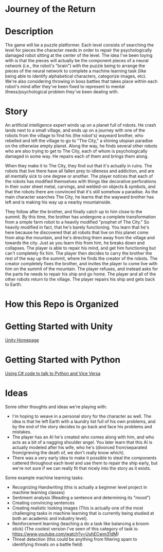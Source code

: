 # Journey of the Return

# Description
The game will be a puzzle platformer. Each level consists of searching the level for pieces the character needs in order to repair the psychologically damaged robot sitting at the center of the level. The idea I've been toying with is that the pieces will actually be the component pieces of a neural network (i.e., the robot's "brain") with the puzzle being to arrange the pieces of the neural network to complete a machine learning task (like being able to identify alphabetical characters, categorize images, etc). We're also considering throwing in boss battles that takes place within each robot's mind after they've been fixed to represent to mental illness/psychological problem they've been dealing with.

# Story
An artificial intelligence expert winds up on a planet full of robots. He crash lands next to a small village, and ends up on a journey with one of the robots from the village to find his (the robot's) wayward brother, who rebelled and left the village to go to "The City," a shining utopian paradise on the otherwise empty planet. Along the way, he finds several other robots who are also trying to get to The City, each of whom is psychologically damaged in some way. He repairs each of them and brings them along.

When they make it to The City, they find out that it's actually in ruins. The robots that live there have all fallen prey to idleness and addiction, and are all mentally sick to one degree or another. The player notices that each of the robots has modified themselves with things like decorative perforations in their outer sheet metal, carvings, and welded-on objects & symbols, and that the robots there are convinced that it's still somehow a paradise. As the main character searches The City, he learns that the wayward brother has left and is making his way up a nearby mountainside.

They follow after the brother, and finally catch up to him close to the summit. By this time, the brother has undergone a complete transformation from a simple farm robot to a heavily modified "prophet of The City." So heavily modified in fact, that he's barely functioning. You learn that he's here because he discovered that all robots that live on this planet come from atop the mountain, and he's directing them away from the village and towards the city. Just as you learn this from him, he breaks down and collapses. The player is able to repair his mind, and get him functioning but can't completely fix him. The player then decides to carry the brother the rest of the way up the summit, where he finds the creator of the robots. The creator completely fixes the brother, and invites the player to come live with him on the summit of the mountain. The player refuses, and instead asks for the parts he needs to repair his ship and go home. The player and all of the other robots return to the village. The player repairs his ship and gets back to Earth.

# How this Repo is Organized

# Getting Started with Unity
[Unity Homepage](https://unity.com)

# Getting Started with Python
[Using C# code to talk to Python and Vice Versa](https://www.codeproject.com/Articles/602112/Scripting-NET-Applications-with-IronPython)

# Ideas
Some other thoughts and ideas we're playing with:
- I'm hoping to weave in a personal story for the character as well. The idea is that he left Earth with a laundry list full of his own problems, and by the end of the story decides to go back and face his problems and mistakes.
- The player has an AI he's created who comes along with him, and who acts as a bit of a nagging shoulder angel. You later learn that this AI is actually modeled after his wife, who he's (divorced from/separated from/grieving the death of, we don't really know which).
- There was a very early idea to make it possible to steal the components cattered throughout each level and use them to repair the ship early, but we're not sure if we can really fit that nicely into the story as it exists.


Some example machine learning tasks:
- Recognizing Handwriting (this is actually a beginner level project in machine learning classes)
- Sentiment analysis (Reading a sentence and determining its "mood")
- Creating convincing sentences
- Creating realistic looking images (This is actually one of the most challenging tasks in machine learning that is currently being studied at both an academic and industry level).
- Reinforcement learning (teaching a do a task like balancing a broom stick) (The coolest version I've seen of this category of task is: https://www.youtube.com/watch?v=UuhECwm31dM)
- Threat detection (this could be anything from filtering spam to identifying threats on a battle field)
